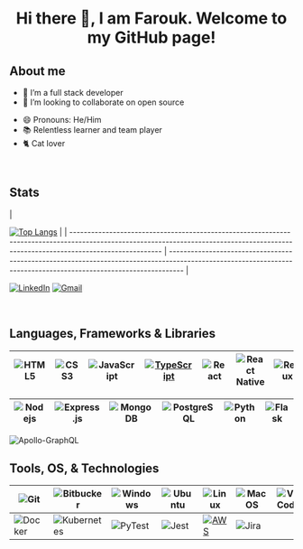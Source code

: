 <h1 align="center"> Hi there 👋, I am Farouk. Welcome to my GitHub page!</h1>

## About me

- 📝 I’m a full stack developer
- 👯 I’m looking to collaborate on open source
  <!-- - ⚡ Fun fact: The chances of a code working at the first run are the same as seeing a unicorn. -->
<!-- - 💼 React Native (Contract) developer at [Digit Insurace](https://www.godigit.com/) -->
- 😄 Pronouns: He/Him
- 📚 Relentless learner and team player
- 🐈 Cat lover

<!-- ### Highlighted Projects

<a href = "https://github.com/jan-far/Flow-Free-Solver">
  <img src = "https://github-readme-stats.vercel.app/api/pin/?username=jan-far&repo=Flow-Free-Solver&theme=tokyonight&hide_border" align = "center" />
</a>

<!--
**jan-far/jan-far** is a ✨ _special_ ✨ repository because its `README.md` (this file) appears on your GitHub profile.

Here are some ideas to get you started:

- 🔭 I’m currently working on ...
- 🌱 I’m currently learning ...
- 👯 I’m looking to collaborate on ...
- 🤔 I’m looking for help with ...
- 💬 Ask me about ...
- 📫 How to reach me: ...
- 😄 Pronouns: ...
- ⚡ Fun fact: ...
-->

</br>

## Stats

|
<!-- [![Farouk's GitHub stats](https://github-readme-stats.vercel.app/api?username=jan-far&count_private=true&show_icons=true&theme=onedark)](https://github.com/jan-far?tab=repositories) |
-->
[![Top Langs](https://github-readme-stats.vercel.app/api/top-langs/?username=jan-far&layout=compact&theme=onedark)](https://github.com/jan-far?tab=repositories) |
| ------------------------------------------------------------------------------------------------------------------------------------------------------------------------------------- | ---------------------------------------------------------------------------------------------------------------------------------------------------------------- |

[![LinkedIn](https://img.shields.io/badge/linkedin-%230077B5.svg?&style=for-the-badge&logo=linkedin&logoColor=white)](https://www.linkedin.com/in/farouk-ligali//)
[![Gmail](https://img.shields.io/badge/gmail-%23D14836.svg?&style=for-the-badge&logo=gmail&logoColor=white)](mailto:ligalifarouk@gmail.com)

</br>

## Languages, Frameworks & Libraries

| ![HTML5](https://img.shields.io/badge/html5-%23E34F26.svg?style=for-the-badge&logo=html5&logoColor=white) | ![CSS3](https://img.shields.io/badge/css3-%231572B6.svg?style=for-the-badge&logo=css3&logoColor=white) | ![JavaScript](https://img.shields.io/badge/javascript-%23323330.svg?style=for-the-badge&logo=javascript&logoColor=%23F7DF1E) | [![TypeScript](https://badgen.net/badge/icon/typescript?icon=typescript&label)](https://typescriptlang.org) | ![React](https://img.shields.io/badge/react-%2320232a.svg?style=for-the-badge&logo=react&logoColor=%2361DAFB) | ![React Native](https://img.shields.io/badge/react_native-%2320232a.svg?style=for-the-badge&logo=react&logoColor=%2361DAFB) | ![Redux](https://img.shields.io/badge/redux-%23593d88.svg?style=for-the-badge&logo=redux&logoColor=white) |
| --------------------------------------------------------------------------------------------------------- | ------------------------------------------------------------------------------------------------------ | ---------------------------------------------------------------------------------------------------------------------------- | ----------------------------------------------------------------------------------------------------------- | ------------------------------------------------------------------------------------------------------------- | --------------------------------------------------------------------------------------------------------------------------- | --------------------------------------------------------------------------------------------------------- |

| ![Nodejs](https://img.shields.io/badge/node.js-%2320232a.svg?style=for-the-badge&logo=node.js&logoColor=green&labelColor=%23414d59) | ![Express.js](https://img.shields.io/badge/express.js-%2320232a.svg?style=for-the-badge&logo=express&logoColor=%2361DAFB) | ![MongoDB](https://img.shields.io/badge/mongodb-%23283c07?style=for-the-badge&logo=mongodb&logoColor=0d4503&labelColor=dbdbdb) | ![PostgreSQL](https://img.shields.io/badge/postgresql-%2320232a.svg?style=for-the-badge&logo=postgresql&logoColor=white&labelColor=%231818af) | ![Python](https://img.shields.io/badge/python-%2320232a?style=for-the-badge&logo=python&logoColor=0d4503&labelColor=dbdbdb) | ![Flask](https://img.shields.io/badge/flask-%2320232a?style=for-the-badge&logo=flask&logoColor=black&labelColor=dbdbdb) |
| ----------------------------------------------------------------------------------------------------------------------------------- | ------------------------------------------------------------------------------------------------------------------------- | ------------------------------------------------------------------------------------------------------------------------------ | --------------------------------------------------------------------------------------------------------------------------------------------- | --------------------------------------------------------------------------------------------------------------------------- | ----------------------------------------------------------------------------------------------------------------------- |

![Apollo-GraphQL](https://img.shields.io/badge/-ApolloGraphQL-311C87?style=for-the-badge&logo=apollo-graphql)

## Tools, OS, & Technologies

| ![Git](https://img.shields.io/badge/git-%2320232a.svg?style=for-the-badge&logo=git&logoColor=white&labelColor=red)    | ![Bitbucker](https://img.shields.io/badge/bitbucket-20232a?style=for-the-badge&logo=bitbucket&logoColor=blue&labelColor=white)    | ![Windows](https://img.shields.io/badge/Windows-0078D6?style=for-the-badge&logo=windows&logoColor=0078D6&labelColor=white) | ![Ubuntu](https://img.shields.io/badge/Ubuntu-E95420?style=for-the-badge&logo=ubuntu&logoColor=white) | ![Linux](https://img.shields.io/badge/linux-20232a?style=for-the-badge&logo=linux&logoColor=black&labelColor=white)                                 | ![MacOS](https://img.shields.io/badge/mac_os-20232a?style=for-the-badge&logo=macos&logoColor=white)             | ![VS Code](https://img.shields.io/badge/Visual_Studio_Code-0078d7.svg?style=for-the-badge&logo=visual-studio-code&logoColor=white) |
| --------------------------------------------------------------------------------------------------------------------- | --------------------------------------------------------------------------------------------------------------------------------- | -------------------------------------------------------------------------------------------------------------------------- | ----------------------------------------------------------------------------------------------------- | --------------------------------------------------------------------------------------------------------------------------------------------------- | --------------------------------------------------------------------------------------------------------------- | ---------------------------------------------------------------------------------------------------------------------------------- |
| ![Docker](https://img.shields.io/badge/docker-20232a?style=for-the-badge&logo=docker&logoColor=blue&labelColor=white) | ![Kubernetes](https://img.shields.io/badge/kubernetes-20232a?style=for-the-badge&logo=kubernetes&logoColor=white&labelColor=blue) | ![PyTest](https://img.shields.io/badge/pytest-20232a?style=for-the-badge&logo=pytest&logoColor=white&labelColor=darkgreen) | ![Jest](https://img.shields.io/badge/-jest-%23C21325?style=for-the-badge&logo=jest&logoColor=white)   | [![AWS](https://img.shields.io/badge/Learning-AWS-FF9900?style=flat-square&logo=amazon-aws&logoColor=white)](https://github.com/br3ndonland/awsdev) | ![Jira](https://img.shields.io/badge/jira-20232a?style=for-the-badge&logo=jira&logoColor=blue&labelColor=white) |
